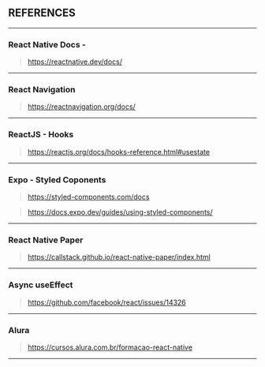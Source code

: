 ## REFERENCES
---
### React Native Docs - 
> https://reactnative.dev/docs/ 

---

### React Navigation

> https://reactnavigation.org/docs/

---

### ReactJS - Hooks

> https://reactjs.org/docs/hooks-reference.html#usestate

---

### Expo - Styled Coponents

> https://styled-components.com/docs

> https://docs.expo.dev/guides/using-styled-components/

---

### React Native Paper
> https://callstack.github.io/react-native-paper/index.html

---

### Async useEffect
> https://github.com/facebook/react/issues/14326

---

### Alura
> https://cursos.alura.com.br/formacao-react-native

---
